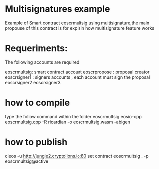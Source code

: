 # Multisignatures example
Example of Smart contract eoscrmultsig using multisignature,the main propouse of this contract is for explain how multisignature feature works

# Requeriments:

  The following accounts are required
   
  eoscrmultsig: smart contract account
  eoscrpropose : proposal creator 
  eoscrsigner1 : signers accounts , each account must sign the proposal 
  eoscrsigner2
  eoscrsigner3

# how to compile
  type the follow command within the folder  eoscrmultsig
  eosio-cpp eoscrmultsig.cpp -R ricardian -o eoscrmultsig.wasm -abigen

# how to publish
cleos -u http://jungle2.cryptolions.io:80 set contract eoscrmultsig . -p eoscrmultsig@active